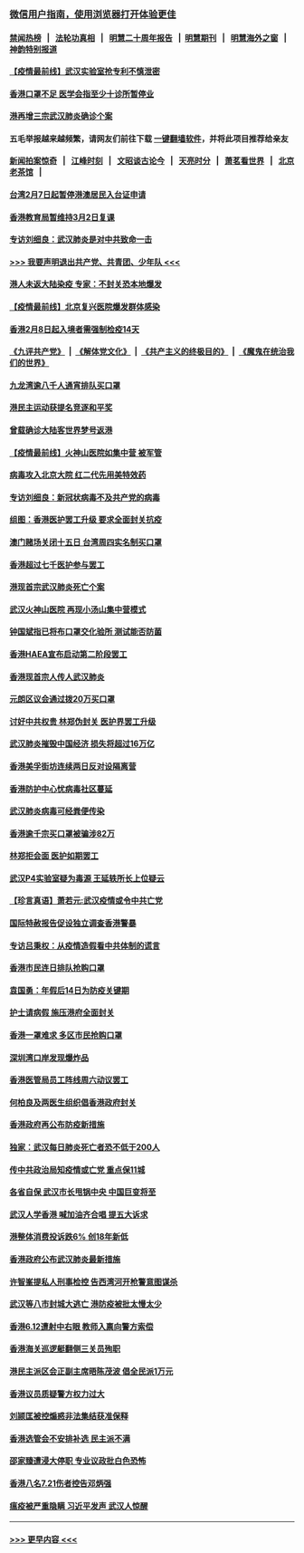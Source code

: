 ### [微信用户指南，使用浏览器打开体验更佳](https://github.com/gfw-breaker/banned-news1/blob/master/indexes/wechat-guide.md?t=0)
#### [禁闻热榜](热点新闻.md?t=0)  &nbsp;&nbsp;|&nbsp;&nbsp; [法轮功真相](https://github.com/gfw-breaker/truth/blob/master/README.md?t=0) &nbsp;&nbsp;|&nbsp;&nbsp; [明慧二十周年报告](https://github.com/gfw-breaker/mh-reports/blob/master/README.md?t=0) &nbsp;&nbsp;|&nbsp;&nbsp;[明慧期刊](https://github.com/gfw-breaker/mh-qikan) &nbsp;&nbsp;|&nbsp;&nbsp; [明慧海外之窗](https://github.com/gfw-breaker/mh-news/blob/master/README.md?t=0) &nbsp;&nbsp;|&nbsp;&nbsp; [神韵特别报道](https://github.com/gfw-breaker/mh-news/blob/master/shenyun.md?t=0)
#### [【疫情最前线】武汉实验室抢专利不慎泄密](../pages/nsc415/n11850310.md?t=02071022) 
#### [香港口罩不足 医学会指至少十诊所暂停业](../pages/nsc415/n11850301.md?t=02071022) 
#### [港再增三宗武汉肺炎确诊个案](../pages/nsc415/n11850328.md?t=02071022) 
#### 五毛举报越来越频繁，请网友们前往下载 [一键翻墙软件](https://github.com/gfw-breaker/ssr-accounts)，并将此项目推荐给亲友
#### [新闻拍案惊奇](https://github.com/gfw-breaker/banned-news1/blob/master/pages/link4.md) &nbsp;&nbsp;|&nbsp;&nbsp; [江峰时刻](https://github.com/gfw-breaker/banned-news1/blob/master/pages/link4.md) &nbsp;&nbsp;|&nbsp;&nbsp; [文昭谈古论今](https://github.com/gfw-breaker/banned-news1/blob/master/pages/link4.md) &nbsp;&nbsp;|&nbsp;&nbsp; [天亮时分](https://github.com/gfw-breaker/banned-news1/blob/master/pages/link4.md) &nbsp;&nbsp;|&nbsp;&nbsp; [萧茗看世界](https://github.com/gfw-breaker/banned-news1/blob/master/pages/link4.md) &nbsp;&nbsp;|&nbsp;&nbsp; [北京老茶馆](https://github.com/gfw-breaker/banned-news1/blob/master/pages/link4.md) &nbsp;&nbsp;|&nbsp;&nbsp; 
#### [台湾2月7日起暂停港澳居民入台证申请](../pages/nsc415/n11850304.md?t=02071022) 
#### [香港教育局暂维持3月2日复课](../pages/nsc415/n11850260.md?t=02071022) 
#### [专访刘细良：武汉肺炎是对中共致命一击](../pages/nsc415/n11849934.md?t=02071022) 
#### [>>> 我要声明退出共产党、共青团、少年队 <<<](https://github.com/begood0513/goodnews/blob/master/quit/letter.md) 
#### [港人未返大陆染疫 专家：不封关恐本地爆发](../pages/nsc415/n11848021.md?t=02071022) 
#### [【疫情最前线】北京复兴医院爆发群体感染](../pages/nsc415/n11847626.md?t=02071022) 
#### [香港2月8日起入境者需强制检疫14天](../pages/nsc415/n11847658.md?t=02071022) 
#### [《九评共产党》](https://github.com/begood0513/9ping.md/blob/master/README.md) &nbsp;|&nbsp; [《解体党文化》](../../../../jtdwh.md/blob/master/README.md)  &nbsp;|&nbsp; [《共产主义的终极目的》](../../../../gczydzjmd.md/blob/master/README.md) &nbsp;|&nbsp; [《魔鬼在统治我们的世界》](../../../../mgztzwmdsj.md/blob/master/README.md) 
#### [九龙湾逾八千人通宵排队买口罩](../pages/nsc415/n11847647.md?t=02071022) 
#### [港民主运动获提名竞逐和平奖](../pages/nsc415/n11847633.md?t=02071022) 
#### [曾载确诊大陆客世界梦号返港](../pages/nsc415/n11847608.md?t=02071022) 
#### [【疫情最前线】火神山医院如集中营 被军管](../pages/nsc415/n11847524.md?t=02071022) 
#### [病毒攻入北京大院 红二代先用美特效药](../pages/nsc415/n11847427.md?t=02071022) 
#### [专访刘细良：新冠状病毒不及共产党的病毒](../pages/nsc415/n11847164.md?t=02071022) 
#### [组图：香港医护罢工升级 要求全面封关抗疫](../pages/nsc415/n11844107.md?t=02071022) 
#### [澳门赌场关闭十五日 台湾周四实名制买口罩](../pages/nsc415/n11845083.md?t=02071022) 
#### [香港超过七千医护参与罢工](../pages/nsc415/n11845051.md?t=02071022) 
#### [港现首宗武汉肺炎死亡个案](../pages/nsc415/n11844998.md?t=02071022) 
#### [武汉火神山医院 再现小汤山集中营模式](../pages/nsc415/n11844763.md?t=02071022) 
#### [钟国斌指已将布口罩交化验所 测试能否防菌](../pages/nsc415/n11842783.md?t=02071022) 
#### [香港HAEA宣布启动第二阶段罢工](../pages/nsc415/n11842723.md?t=02071022) 
#### [香港现首宗人传人武汉肺炎](../pages/nsc415/n11842766.md?t=02071022) 
#### [元朗区议会通过拨20万买口罩](../pages/nsc415/n11842754.md?t=02071022) 
#### [讨好中共权贵 林郑伪封关 医护界罢工升级](../pages/nsc415/n11842359.md?t=02071022) 
#### [武汉肺炎摧毁中国经济 损失将超过16万亿](../pages/nsc415/n11839723.md?t=02071022) 
#### [香港美孚街坊连续两日反对设隔离营](../pages/nsc415/n11839962.md?t=02071022) 
#### [香港防护中心忧病毒社区蔓延](../pages/nsc415/n11839933.md?t=02071022) 
#### [武汉肺炎病毒可经粪便传染](../pages/nsc415/n11839939.md?t=02071022) 
#### [香港逾千宗买口罩被骗涉82万](../pages/nsc415/n11839914.md?t=02071022) 
#### [林郑拒会面 医护如期罢工](../pages/nsc415/n11839892.md?t=02071022) 
#### [武汉P4实验室疑为毒源 王延轶所长上位疑云](../pages/nsc415/n11835543.md?t=02071022) 
#### [【珍言真语】萧若元:武汉疫情或令中共亡党](../pages/nsc415/n11829394.md?t=02071022) 
#### [国际特赦报告促设独立调查香港警暴](../pages/nsc415/n11833845.md?t=02071022) 
#### [专访吕秉权：从疫情造假看中共体制的谎言](../pages/nsc415/n11833813.md?t=02071022) 
#### [香港市民连日排队抢购口罩](../pages/nsc415/n11833794.md?t=02071022) 
#### [袁国勇：年假后14日为防疫关键期](../pages/nsc415/n11831088.md?t=02071022) 
#### [护士请病假 施压港府全面封关](../pages/nsc415/n11831030.md?t=02071022) 
#### [香港一罩难求 多区市民抢购口罩](../pages/nsc415/n11831002.md?t=02071022) 
#### [深圳湾口岸发现爆炸品](../pages/nsc415/n11828802.md?t=02071022) 
#### [香港医管局员工阵线周六动议罢工](../pages/nsc415/n11828762.md?t=02071022) 
#### [何柏良及两医生组织倡香港政府封关](../pages/nsc415/n11828749.md?t=02071022) 
#### [香港政府再公布防疫新措施](../pages/nsc415/n11828716.md?t=02071022) 
#### [独家：武汉每日肺炎死亡者恐不低于200人](../pages/nsc415/n11828240.md?t=02071022) 
#### [传中共政治局知疫情或亡党 重点保11城](../pages/nsc415/n11828145.md?t=02071022) 
#### [各省自保 武汉市长甩锅中央 中国巨变将至](../pages/nsc415/n11828021.md?t=02071022) 
#### [武汉人学香港 喊加油齐合唱 提五大诉求](../pages/nsc415/n11827046.md?t=02071022) 
#### [港整体消费投诉跌6% 创18年新低](../pages/nsc415/n11817280.md?t=02071022) 
#### [香港政府公布武汉肺炎最新措施](../pages/nsc415/n11817152.md?t=02071022) 
#### [许智峯提私人刑事检控 告西湾河开枪警意图谋杀](../pages/nsc415/n11817132.md?t=02071022) 
#### [武汉等八市封城大逃亡 港防疫被批太慢太少](../pages/nsc415/n11817058.md?t=02071022) 
#### [香港6.12遭射中右眼 教师入禀向警方索偿](../pages/nsc415/n11814678.md?t=02071022) 
#### [香港海关巡逻艇翻侧三关员殉职](../pages/nsc415/n11814604.md?t=02071022) 
#### [港民主派区会正副主席晤陈茂波 倡全民派1万元](../pages/nsc415/n11814582.md?t=02071022) 
#### [香港议员质疑警方权力过大](../pages/nsc415/n11814560.md?t=02071022) 
#### [刘颕匡被控煽惑非法集结获准保释](../pages/nsc415/n11811727.md?t=02071022) 
#### [香港选管会不安排补选 民主派不满](../pages/nsc415/n11811691.md?t=02071022) 
#### [邵家臻遭浸大停职 专业议政批白色恐怖](../pages/nsc415/n11811670.md?t=02071022) 
#### [香港八名7.21伤者控告邓炳强](../pages/nsc415/n11811623.md?t=02071022) 
#### [瘟疫被严重隐瞒 习近平发声 武汉人惊醒](../pages/nsc415/n11811186.md?t=02071022) 

----
#### [ >>> 更早内容 <<< ](../indexes/nsc415-earlier.md)
